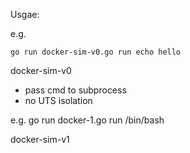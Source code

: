 Usgae: 

e.g. 
```
go run docker-sim-v0.go run echo hello

```


docker-sim-v0
 - pass cmd to subprocess
 - no UTS isolation

e.g. 
go run docker-1.go run /bin/bash

docker-sim-v1
  